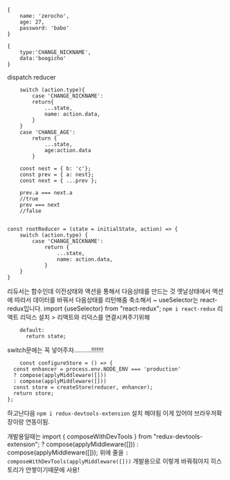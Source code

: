 ```
{
    name: 'zerocho',
    age: 27,
    password: 'babo'
}
```

```
{
    type:'CHANGE_NICKNAME',
    data:'boogicho'
}
```

dispatch
reducer

```
    switch (action.type){
        case 'CHANGE_NICKNAME':
        return{
            ...state,
            name: action.data,
        }
    }
    case 'CHANGE_AGE':
        return {
            ...state,
            age:action.data
        }
```

```
    const nest = { b: 'c'};
    const prev = { a: nest};
    const next = { ...prev };

    prev.a === next.a
    //true
    prev === next
    //false
```

```

const rootReducer = (state = initialState, action) => {
    switch (action.type) {
        case 'CHANGE_NICKNAME':
            return {
                ...state,
                name: action.data,
            }
    }
}
```

리듀서는 함수인데 이전상태와 액션을 통해서 다음상태를 만드는 것
옛날상태에서 액션에 따라서 데이터를 바꿔서 다음상태를 리턴해줌
축소해서 ~
useSelector는 react-redux입니다.
import {useSelector} from "react-redux";
`npm i react-redux`
리액트 리덕스 설치 > 리액트와 리덕스를 연결시켜주기위해

```
    default:
      return state;
```

switch문에는 꼭 넣어주자..........!!!!!!!

```
    const configureStore = () => {
  const enhancer = process.env.NODE_ENV === 'production'
  ? compose(applyMiddleware([]))
  : compose(applyMiddleware([]))
  const store = createStore(reducer, enhancer);
  return store;
};
```

하고난다음
`npm i redux-devtools-extension`
설치 해야됨 이게 있어야 브라우저확장이랑 연동이됨.

개발용일때는
import { composeWithDevTools } from "redux-devtools-extension";
? compose(applyMiddleware([]))
: compose(applyMiddleware([]));
위에 줄을
`: composeWithDevTools(applyMiddleware([]))`
개발용으로 이렇게 바꿔줘야지 히스토리가 안쌓이기때문에 사용!
